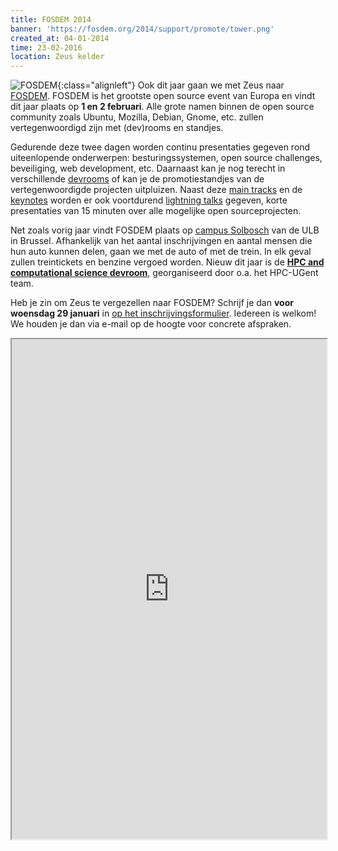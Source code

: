 ```yaml
---
title: FOSDEM 2014
banner: 'https://fosdem.org/2014/support/promote/tower.png'
created_at: 04-01-2014
time: 23-02-2016
location: Zeus kelder
---
```


![FOSDEM](https://fosdem.org/2014/support/promote/tower.png){:class="alignleft"} Ook dit jaar gaan we met Zeus naar [FOSDEM](https://fosdem.org/2014/ "FOSDEM"). FOSDEM is het grootste open source event van Europa en vindt dit jaar plaats op **1 en 2 februari**. Alle grote namen binnen de open source community zoals Ubuntu, Mozilla, Debian, Gnome, etc. zullen vertegenwoordigd zijn met (dev)rooms en standjes.

Gedurende deze twee dagen worden continu presentaties gegeven rond uiteenlopende onderwerpen: besturingssystemen, open source challenges, beveiliging, web development, etc. Daarnaast kan je nog terecht in verschillende [devrooms](https://fosdem.org/2014/schedule/#devrooms) of kan je de promotiestandjes van de vertegenwoordigde projecten uitpluizen. Naast deze [main tracks](https://fosdem.org/2014/schedule/#maintracks "main tracks") en de [keynotes](https://fosdem.org/2014/schedule/#keynotes) worden er ook voortdurend [lightning talks](https://fosdem.org/2014/schedule/#lightningtalks) gegeven, korte presentaties van 15 minuten over alle mogelijke open sourceprojecten.

Net zoals vorig jaar vindt FOSDEM plaats op [campus Solbosch](https://maps.google.be/maps?espv=210&es_sm=119&um=1&ie=UTF-8&q=ulb+solbosch&fb=1&gl=be&hq=ulb+solbosch&hnear=0x47c370e1339443ad:0x40099ab2f4d5140,Gent&sa=X&ei=NJDIUr_RMIO70QWx6YGICQ&ved=0CK8BELYD) van de ULB in Brussel. Afhankelijk van het aantal inschrijvingen en aantal mensen die hun auto kunnen delen, gaan we met de auto of met de trein. In elk geval zullen treintickets en benzine vergoed worden. Nieuw dit jaar is de [**HPC and computational science devroom**](https://fosdem.org/2014/schedule/track/hpc_and_computational_science/), georganiseerd door o.a. het HPC-UGent team.

Heb je zin om Zeus te vergezellen naar FOSDEM? Schrijf je dan **voor woensdag 29 januari** in [op het inschrijvingsformulier](https://docs.google.com/forms/d/1cFkmrvzft6Bs-4UAOQGpaV74wTE1zpYai4ZmpLt0OB0/viewform). Iedereen is welkom! We houden je dan via e-mail op de hoogte voor concrete afspraken.

<!-- more -->

<iframe src="https://docs.google.com/forms/d/1cFkmrvzft6Bs-4UAOQGpaV74wTE1zpYai4ZmpLt0OB0/viewform" height="800" style="width:100%">
</iframe>
